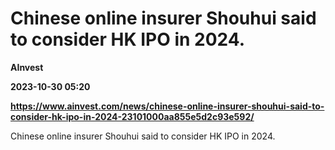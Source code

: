 # Chinese online insurer Shouhui said to consider HK IPO in 2024.
**AInvest**

**2023-10-30 05:20**

**https://www.ainvest.com/news/chinese-online-insurer-shouhui-said-to-consider-hk-ipo-in-2024-23101000aa855e5d2c93e592/**

Chinese online insurer Shouhui said to consider HK IPO in 2024.